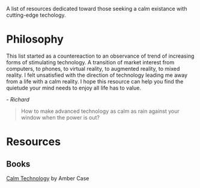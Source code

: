 A list of resources dedicated toward those seeking a calm existance with cutting-edge techology.

# Philosophy

This list started as a countereaction to an observance of trend of increasing forms of stimulating technology.  A transition of market interest from computers, to phones, to virtual reality, to augmented reality, to mixed reality.  I felt unsatisfied with the direction of technology leading me away from a life with a calm reality.  I hope this resource can help you find the quietude your mind needs to enjoy all life has to value. 

*- Richard*

> How to make advanced technology as calm as rain against your window when the power is out?

# Resources

## Books

[Calm Technology](https://www.amazon.com/Calm-Technology-Principles-Patterns-Non-Intrusive/dp/1491925884) by Amber Case
